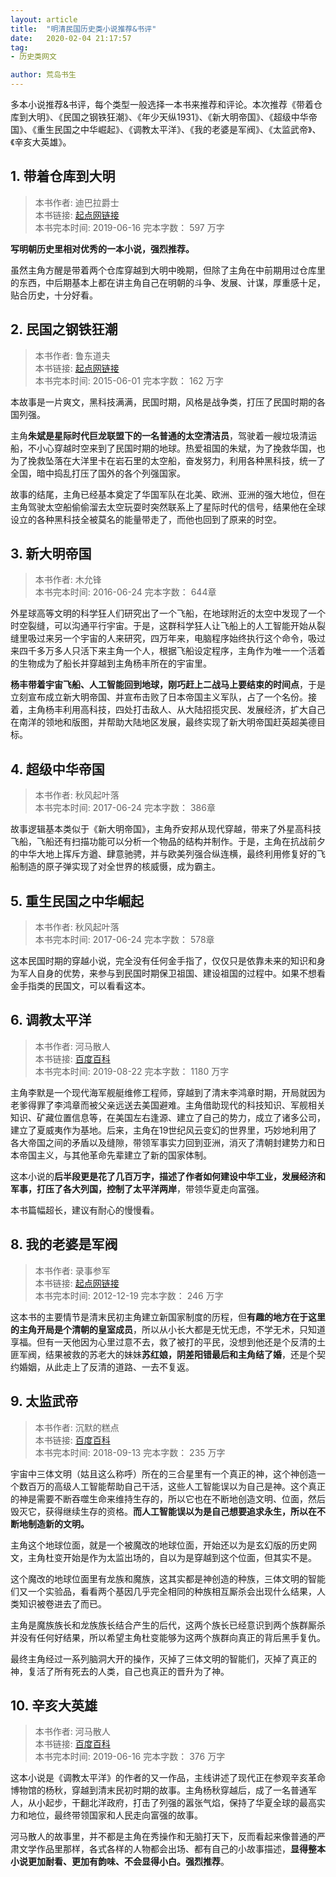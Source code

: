 ```yaml
---
layout: article
title:  "明清民国历史类小说推荐&书评"
date:   2020-02-04 21:17:57
tag:
- 历史类网文

author: 荒岛书生
---
```


多本小说推荐&书评，每个类型一般选择一本书来推荐和评论。本次推荐《带着仓库到大明》、《民国之钢铁狂潮》、《年少天纵1931》、《新大明帝国》、《超级中华帝国》、《重生民国之中华崛起》、《调教太平洋》、《我的老婆是军阀》、《太监武帝》、《辛亥大英雄》。

<!---more--->


## 1. 带着仓库到大明

> 本书作者:  迪巴拉爵士  
> 本书链接:  [起点网链接](https://book.qidian.com/info/1004185492)  
> 本书完本时间: 2019-06-16
> 完本字数： 597 万字

**写明朝历史里相对优秀的一本小说，强烈推荐。**

虽然主角方醒是带着两个仓库穿越到大明中晚期，但除了主角在中前期用过仓库里的东西，中后期基本上都在讲主角自己在明朝的斗争、发展、计谋，厚重感十足，贴合历史，十分好看。

## 2. 民国之钢铁狂潮

> 本书作者:  鲁东道夫  
> 本书链接:  [起点网链接](https://baike.baidu.com/item/%E6%B0%91%E5%9B%BD%E4%B9%8B%E9%92%A2%E9%93%81%E7%8B%82%E6%BD%AE)  
> 本书完本时间: 2015-06-01
> 完本字数： 162 万字

本故事是一片爽文，黑科技满满，民国时期，风格是战争类，打压了民国时期的各国列强。

主角**朱斌是星际时代巨龙联盟下的一名普通的太空清洁员**，驾驶着一艘垃圾清运船，不小心穿越时空来到了民国时期的地球。热爱祖国的朱斌，为了挽救华国，也为了挽救坠落在大洋里卡在岩石里的太空船，奋发努力，利用各种黑科技，统一了全国，暗中捣乱打压了国外的各个列强国家。

故事的结尾，主角已经基本奠定了华国军队在北美、欧洲、亚洲的强大地位，但在主角驾驶太空船偷偷溜去太空玩耍时突然联系上了星际时代的信号，结果他在全球设立的各种黑科技全被莫名的能量带走了，而他也回到了原来的时空。

## 3. 新大明帝国
> 本书作者:  木允锋   
> 本书完本时间: 2016-06-24
> 完本字数： 644章

外星球高等文明的科学狂人们研究出了一个飞船，在地球附近的太空中发现了一个时空裂缝，可以沟通平行宇宙。于是，这群科学狂人让飞船上的人工智能开始从裂缝里吸过来另一个宇宙的人来研究，四万年来，电脑程序始终执行这个命令，吸过来四千多万多人只活下来主角一个人，根据飞船设定程序，主角作为唯一一个活着的生物成为了船长并穿越到主角杨丰所在的宇宙里。

**杨丰带着宇宙飞船、人工智能回到地球，刚巧赶上二战马上要结束的时间点**，于是立刻宣布成立新大明帝国、并宣布击败了日本帝国主义军队，占了一个名份。接着，主角杨丰利用高科技，四处打击敌人、从大陆招揽灾民、发展经济，扩大自己在南洋的领地和版图，并帮助大陆地区发展，最终实现了新大明帝国赶英超美德目标。


## 4. 超级中华帝国
> 本书作者:  秋风起叶落   
> 本书完本时间: 2017-06-24
> 完本字数： 386章

故事逻辑基本类似于《新大明帝国》，主角乔安邦从现代穿越，带来了外星高科技飞船，飞船还有扫描功能可以分析一个物品的结构并制作。于是，主角在抗战前夕的中华大地上挥斥方遒、肆意驰骋，并与欧美列强合纵连横，最终利用修复好的飞船制造的原子弹实现了对全世界的核威慑，成为霸主。

## 5. 重生民国之中华崛起
> 本书作者:  秋风起叶落   
> 本书完本时间: 2017-06-24
> 完本字数： 578章

这本民国时期的穿越小说，完全没有任何金手指了，仅仅只是依靠未来的知识和身为军人自身的优势，来参与到民国时期保卫祖国、建设祖国的过程中。如果不想看金手指类的民国文，可以看看这本。


## 6. 调教太平洋

> 本书作者:  河马散人  
> 本书链接:  [百度百科](https://baike.baidu.com/item/%E8%B0%83%E6%95%99%E5%A4%AA%E5%B9%B3%E6%B4%8B)  
> 本书完本时间: 2019-08-22 
> 完本字数： 1180 万字

主角李默是一个现代海军舰艇维修工程师，穿越到了清末李鸿章时期，开局就因为老爹得罪了李鸿章而被父亲远送去美国避难。主角借助现代的科技知识、军舰相关知识、矿藏位置信息等，在美国左右逢源、建立了自己的势力，成立了诸多公司，建立了夏威夷作为基地。后来，主角在19世纪风云变幻的世界里，巧妙地利用了各大帝国之间的矛盾以及缝隙，带领军事实力回到亚洲，消灭了清朝封建势力和日本帝国主义，与其他革命先辈建立了新的国家体制。

这本小说的**后半段更是花了几百万字，描述了作者如何建设中华工业，发展经济和军事，打压了各大列国，控制了太平洋两岸**，带领华夏走向富强。

本书篇幅超长，建议有耐心的慢慢看。

## 8. 我的老婆是军阀

> 本书作者:  录事参军  
> 本书链接:  [起点网链接](https://baike.baidu.com/item/%E6%88%91%E7%9A%84%E8%80%81%E5%A9%86%E6%98%AF%E5%86%9B%E9%98%80)  
> 本书完本时间: 2012-12-19
> 完本字数： 246 万字

这本书的主要情节是清末民初主角建立新国家制度的历程，但**有趣的地方在于这里的主角开局是个清朝的皇室成员**，所以从小长大都是无忧无虑，不学无术，只知道享福。但有一天他因为心里过意不去，救了被打的平民，没想到他还是个反清的土匪军阀，结果被救的苏老大的妹妹**苏红娘，阴差阳错最后和主角结了婚**，还是个契约婚姻，从此走上了反清的道路、一去不复返。

## 9. 太监武帝

> 本书作者:  沉默的糕点  
> 本书链接:  [百度百科](https://baike.baidu.com/item/%E5%A4%AA%E7%9B%91%E6%AD%A6%E5%B8%9D/22208274?noadapt=1)  
> 本书完本时间: 2018-09-13
> 完本字数： 235 万字

宇宙中三体文明（姑且这么称呼）所在的三合星里有一个真正的神，这个神创造一个数百万的高级人工智能帮助自己干活，这些人工智能误以为自己是神。这个真正的神是需要不断吞噬生命来维持生存的，所以它也在不断地创造文明、位面，然后毁灭它，获得继续生存的资格。**而人工智能误以为是自己想要追求永生，所以在不断地制造新的文明。**

主角这个地球位面，就是一个被魔改的地球位面，开始还以为是玄幻版的历史网文，主角杜变开始是作为太监出场的，自以为是穿越到这个位面，但其实不是。

这个魔改的地球位面里有龙族和魔族，这其实都是神创造的种族，三体文明的智能们又一个实验品，看看两个基因几乎完全相同的种族相互厮杀会出现什么结果，人类知识被卷进去了而已。

主角是魔族族长和龙族族长结合产生的后代，这两个族长已经意识到两个族群厮杀并没有任何好结果，所以希望主角杜变能够为这两个族群向真正的背后黑手复仇。

最终主角经过一系列脑洞大开的操作，灭掉了三体文明的智能们，灭掉了真正的神，复活了所有死去的人类，自己也真正的晋升为了神。

## 10. 辛亥大英雄

> 本书作者:  河马散人  
> 本书链接:  [百度百科](https://baike.baidu.com/item/%E8%BE%9B%E4%BA%A5%E5%A4%A7%E8%8B%B1%E9%9B%84)  
> 本书完本时间: 2019-06-16
> 完本字数： 376 万字

这本小说是《调教太平洋》的作者的又一作品，主线讲述了现代正在参观辛亥革命博物馆的杨秋，穿越到清末民初时期的故事。主角杨秋穿越后，成了一名普通军人，从小起步，干翻北洋政府，打击了列强的嚣张气焰，保持了华夏全球的最高实力和地位，最终带领国家和人民走向富强的故事。

河马散人的故事里，并不都是主角在秀操作和无脑打天下，反而看起来像普通的严肃文学作品里那样，各式各样的人物都会出场、都有自己的小故事描述，**显得整本小说更加耐看、更加有韵味、不会显得小白。强烈推荐**。
